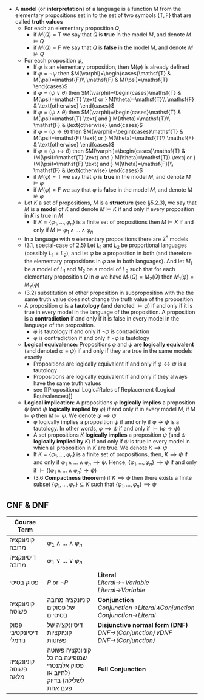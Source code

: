 

- A **model** (or **interpretation**) of a language is a function $M$ from the elementary propositions set in to the set of two symbols $\{ \mathsf{T},\mathsf{F} \}$ that are called **truth values**
	- For each an elementary proposition $Q$, 
		- if $M(Q)=\mathsf{T}$ we say that $Q$ is **true** in the model $M$, and denote $M \models Q$
		- if $M(Q)=\mathsf{F}$ we say that $Q$ is **false** in the model $M$, and denote $M \not\models Q$
	- For each proposition $\varphi$,
		- If $\varphi$ is an elementary proposition, then $M(\varphi)$ is already defined
		- if $\varphi=\lnot{\psi}$ then $M(\varphi)=\begin{cases}\mathsf{T} & M(\psi)=\mathsf{F}\\ \mathsf{F} & M(\psi)=\mathsf{T} \end{cases}$
        - if $\varphi=(\psi \lor \theta)$ then $M(\varphi)=\begin{cases}\mathsf{T} & M(\psi)=\mathsf{T} \text{ or } M(\theta)=\mathsf{T}\\ \mathsf{F} & \text{otherwise} \end{cases}$
		- if $\varphi=(\psi \land \theta)$ then $M(\varphi)=\begin{cases}\mathsf{T} & M(\psi)=\mathsf{T} \text{ and } M(\theta)=\mathsf{T}\\ \mathsf{F} & \text{otherwise} \end{cases}$
		- if $\varphi=(\psi \rightarrow \theta)$ then $M(\varphi)=\begin{cases}\mathsf{T} & M(\psi)=\mathsf{F} \text{ or } M(\theta)=\mathsf{T}\\ \mathsf{F} & \text{otherwise} \end{cases}$
		- if $\varphi=(\psi \leftrightarrow \theta)$ then $M(\varphi)=\begin{cases}\mathsf{T} & (M(\psi)=\mathsf{T} \text{ and } M(\theta)=\mathsf{T}) \text{ or } (M(\psi)=\mathsf{F} \text{ and } M(\theta)=\mathsf{F})\\ \mathsf{F} & \text{otherwise} \end{cases}$
		- if $M(\varphi)=\mathsf{T}$ we say that $\varphi$ is **true** in the model $M$, and denote $M \models \varphi$
		- if $M(\varphi)=\mathsf{F}$ we say that $\varphi$ is **false** in the model $M$, and denote $M \not\models \varphi$
	- Let $K$ a set of propositions, $M$ is a **structure** (see §5.2.3), we say that $M$ is a **model** of $K$ and denote $M \models K$ if and only if every proposition in $K$ is true in $M$
		- If $K=\{ \varphi_{1},\dots ,\varphi_{n} \}$ is a finite set of propositions then $M \models K$ if and only if $M \models \varphi_{1}\land\dots\land\varphi_{n}$
	- In a language with $n$ elementary propositions there are $2^n$ models
	- (3.1, special-case of 2.5) Let $L_{1}$ and $L_{2}$ be proportional languages (possibly $L_{1}=L_{2}$), and let $\varphi$ be a proposition in both (and therefore the elementary propositions in $\varphi$ are in both languages). And let $M_{1}$ be a model of $L_{1}$ and $M_{2}$ be a model of $L_{2}$ such that for each elementary proposition $Q$ in $\varphi$ we have $M_{1}(Q)=M_{2}(Q)$ then $M_{1}(\varphi)=M_{2}(\varphi)$
	- (3.2) substitution of other proposition in subproposition with the the same truth value does not change the truth value of the proposition
	- A proposition $\varphi$ is a **tautology** (and denoted $\models \varphi$) if and only if it is true in every model in the language of the proposition. A proposition is a **contradiction** if and only if it is false in every model in the language of the proposition.
		- $\varphi$ is tautology if and only if $\lnot \varphi$ is contradiction
		- $\varphi$ is contradiction if and only if $\lnot \varphi$ is tautology
	- **Logical equivalence:** Propositions $\varphi$ and $\psi$ are **logically equivalent** (and denoted $\varphi \equiv \psi$) if and only if they are true in the same models exactly
		- Propositions are logically equivalent if and only if $\varphi\leftrightarrow{\psi}$ is a tautology
		- Propositions are logically equivalent if and only if they always have the same truth values
		- see [[Propositional Logic#Rules of Replacement (Logical Equivalences)]]
	- **Logical implication**: A propositions $\varphi$ **logically implies** a proposition $\psi$ (and $\psi$ **logically implied by** $\varphi$) if and only if in every model $M$, if $M\models{\varphi}$ then $M\models{\psi}$. We denote $\varphi \implies \psi$
		- $\varphi$ logically implies a proposition $\psi$ if and only if $\varphi\rightarrow{\psi}$ is a tautology. In other words, $\varphi \implies \psi$ if and only if $\models (\varphi\rightarrow{\psi})$
		- A set propositions $K$ **logically implies** a proposition $\psi$ (and $\psi$ **logically implied by** $K$) if and only if $\psi$ is true in every model in which all proposition in $K$ are true. We denote $K \implies \psi$
		- If $K=\{ \varphi_{1},\dots ,\varphi_{n} \}$ is a finite set of propositions, then, $K\implies \psi$ if and only if $\varphi_{1}\land\dots\land\varphi_{n}\implies \psi$. Hence, $\{ \varphi_{1},\dots ,\varphi_{n} \}\implies \psi$ if and only if $\models((\varphi_{1}\land\dots\land\varphi_{n})\to \psi)$
		- (3.6 **Compactness theorem**) if $K\implies \psi$ then there exists a finite subset $\{ \varphi_{1},\dots ,\varphi_{n} \}\subseteq K$ such that $\{ \varphi_{1},\dots ,\varphi_{n} \}\implies \psi$


## CNF & DNF

| Course Term             |                                                                             |                                                                                         |
| ----------------------- | --------------------------------------------------------------------------- | --------------------------------------------------------------------------------------- |
| קוניונקציה מרובה        | $\varphi_{1} \land\dots \land \varphi_{n}$                                  |                                                                                         |
| דיסיונקציה מרובה        | $\varphi_{1} \lor\dots \lor \varphi_{n}$                                    |                                                                                         |
| פסוק בסיסי              | $P$ or $\lnot P$                                                            | **Literal**<br>*Literal→¬Variable*<br>*Literal→Variable*<br>                            |
| קוניונקציה פשוטה        | קוניונקציה מרובה של פסוקים בסיסיים                                          | **Conjunction**<br>*Conjunction→Literal∧Conjunction*<br>*Conjunction→Literal*           |
| פסוק דיסיונקטיבי נורמלי | דיסיונקציה של קוניוקציות פשוטות                                             | **Disjunctive normal form (DNF)**<br>*DNF→(Conjunction)∨DNF*<br>*DNF→(Conjunction)*<br> |
| קוניונקציה פשוטה מלאה   | קוניונקציה פשוטה שמופיעה בה כל פסוק אלמנטרי (לחיוב או לשלילה) בדיוק פעם אחת | **Full Conjunction**                                                                    |



 
